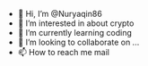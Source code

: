 - 👋 Hi, I’m @Nuryaqin86
- 👀 I’m interested in about crypto 
- 🌱 I’m currently learning coding
- 💞️ I’m looking to collaborate on ...
- 📫 How to reach me mail 

<!---
Nuryaqin86/Nuryaqin86 is a ✨ special ✨ repository because its `README.md` (this file) appears on your GitHub profile.
You can click the Preview link to take a look at your changes.
--->
